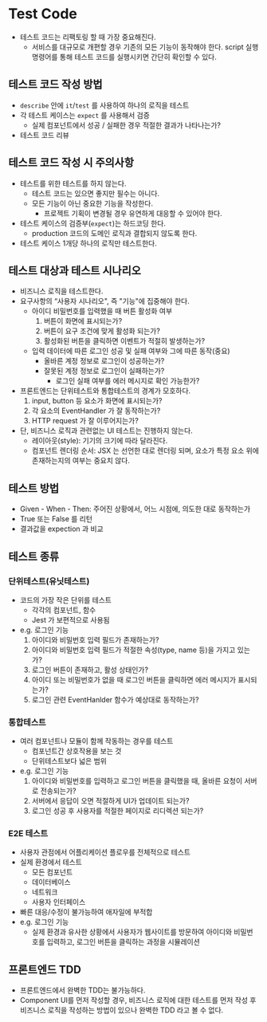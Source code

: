 # Test Code

- 테스트 코드는 리팩토링 할 때 가장 중요해진다.
  - 서비스를 대규모로 개편할 경우 기존의 모든 기능이 동작해야 한다. script 실행 명령어를 통해 테스트 코드를 실행시키면 간단히 확인할 수 있다.

## 테스트 코드 작성 방법

- `describe` 안에 `it`/`test` 를 사용하여 하나의 로직을 테스트
- 각 테스트 케이스는 `expect` 를 사용해서 검증
  - 실제 컴포넌트에서 성공 / 실패한 경우 적절한 결과가 나타나는가?
- 테스트 코드 리뷰

## 테스트 코드 작성 시 주의사항

- 테스트를 위한 테스트를 하지 않는다.
  - 테스트 코드는 있으면 좋지만 필수는 아니다.
  - 모든 기능이 아닌 중요한 기능을 작성한다.
    - 프로젝트 기획이 변경될 경우 유연하게 대응할 수 있어야 한다.
- 테스트 케이스의 검증부(`expect`)는 하드코딩 한다.
  - production 코드의 도메인 로직과 결합되지 않도록 한다.
- 테스트 케이스 1개당 하나의 로직만 테스트한다.

## 테스트 대상과 테스트 시나리오

- 비즈니스 로직을 테스트한다.
- 요구사항의 “사용자 시나리오", 즉 "기능"에 집중해야 한다.
  - 아이디 비밀번호를 입력했을 때 버튼 활성화 여부
    1. 버튼이 화면에 표시되는가?
    2. 버튼이 요구 조건에 맞게 활성화 되는가?
    3. 활성화된 버튼을 클릭하면 이벤트가 적절히 발생하는가?
  - 입력 데이터에 따른 로그인 성공 및 실패 여부와 그에 따른 동작(중요)
    - 올바른 계정 정보로 로그인이 성공하는가?
    - 잘못된 계정 정보로 로그인이 실패하는가?
      - 로그인 실패 여부를 에러 메시지로 확인 가능한가?
- 프론트엔드는 단위테스트와 통합테스트의 경계가 모호하다.
  1. input, button 등 요소가 화면에 표시되는가?
  2. 각 요소의 EventHandler 가 잘 동작하는가?
  3. HTTP request 가 잘 이루어지는가?
- 단, 비즈니스 로직과 관련없는 UI 테스트는 진행하지 않는다.
  - 레이아웃(style): 기기의 크기에 따라 달라진다.
  - 컴포넌트 렌더링 순서: JSX 는 선언한 대로 렌더링 되며, 요소가 특정 요소 위에 존재하는지의 여부는 중요치 않다.

## 테스트 방법

- Given - When - Then: 주어진 상황에서, 어느 시점에, 의도한 대로 동작하는가
- True 또는 False 를 리턴
- 결과값을 expection 과 비교

## 테스트 종류

### 단위테스트(유닛테스트)

- 코드의 가장 작은 단위를 테스트
  - 각각의 컴포넌트, 함수
  - Jest 가 보편적으로 사용됨
- e.g. 로그인 기능
  1. 아이디와 비밀번호 입력 필드가 존재하는가?
  2. 아이디와 비밀번호 입력 필드가 적절한 속성(type, name 등)을 가지고 있는가?
  3. 로그인 버튼이 존재하고, 활성 상태인가?
  4. 아이디 또는 비밀번호가 없을 때 로그인 버튼을 클릭하면 에러 메시지가 표시되는가?
  5. 로그인 관련 EventHanlder 함수가 예상대로 동작하는가?

### 통합테스트

- 여러 컴포넌트나 모듈이 함께 작동하는 경우를 테스트
  - 컴포넌트간 상호작용을 보는 것
  - 단위테스트보다 넓은 범위
- e.g. 로그인 기능
  1. 아이디와 비밀번호를 입력하고 로그인 버튼을 클릭했을 때, 올바른 요청이 서버로 전송되는가?
  2. 서버에서 응답이 오면 적절하게 UI가 업데이트 되는가?
  3. 로그인 성공 후 사용자를 적절한 페이지로 리디렉션 되는가?

### E2E 테스트

- 사용자 관점에서 어플리케이션 플로우를 전체적으로 테스트
- 실제 환경에서 테스트
  - 모든 컴포넌트
  - 데이터베이스
  - 네트워크
  - 사용자 인터페이스
- 빠른 대응/수정이 불가능하여 애자일에 부적합
- e.g. 로그인 기능
  - 실제 환경과 유사한 상황에서 사용자가 웹사이트를 방문하여 아이디와 비밀번호를 입력하고, 로그인 버튼을 클릭하는 과정을 시뮬레이션

## 프론트엔드 TDD

- 프론트엔드에서 완벽한 TDD는 불가능하다.
- Component UI를 먼저 작성할 경우, 비즈니스 로직에 대한 테스트를 먼저 작성 후 비즈니스 로직을 작성하는 방법이 있으나 완벽한 TDD 라고 볼 수 없다.
